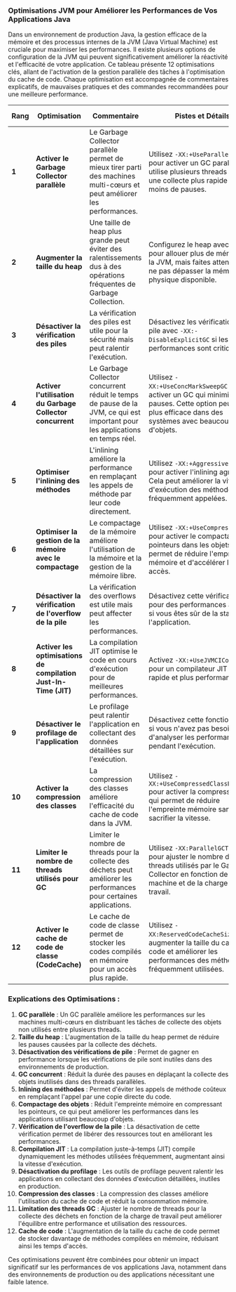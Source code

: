 ### Optimisations JVM pour Améliorer les Performances de Vos Applications Java

Dans un environnement de production Java, la gestion efficace de la mémoire et des processus internes de la JVM (Java Virtual Machine) est cruciale pour maximiser les performances. Il existe plusieurs options de configuration de la JVM qui peuvent significativement améliorer la réactivité et l'efficacité de votre application. Ce tableau présente 12 optimisations clés, allant de l'activation de la gestion parallèle des tâches à l'optimisation du cache de code. Chaque optimisation est accompagnée de commentaires explicatifs, de mauvaises pratiques et des commandes recommandées pour une meilleure performance.

| **Rang** | **Optimisation**                                               | **Commentaire**                                                                                                           | **Pistes et Détails**                                                                                                                                         | **Mauvaise Commande Exemple**                         | **Bonne Commande Exemple**                                |
|----------|---------------------------------------------------------------|---------------------------------------------------------------------------------------------------------------------------|------------------------------------------------------------------------------------------------------------------------------------------------------------|-------------------------------------------------------|------------------------------------------------------------|
| **1**    | **Activer le Garbage Collector parallèle**                    | Le Garbage Collector parallèle permet de mieux tirer parti des machines multi-cœurs et peut améliorer les performances.     | Utilisez `-XX:+UseParallelGC` pour activer un GC parallèle qui utilise plusieurs threads pour une collecte plus rapide et moins de pauses.                | `java -jar -XX:+UseSerialGC MonApp.jar`               | `java -jar -XX:+UseParallelGC MonApp.jar`                  |
| **2**    | **Augmenter la taille du heap**                               | Une taille de heap plus grande peut éviter des ralentissements dus à des opérations fréquentes de Garbage Collection.        | Configurez le heap avec `-Xmx` pour allouer plus de mémoire à la JVM, mais faites attention à ne pas dépasser la mémoire physique disponible.              | `java -jar -Xmx512m MonApp.jar`                       | `java -jar -Xmx4g MonApp.jar`                              |
| **3**    | **Désactiver la vérification des piles**                       | La vérification des piles est utile pour la sécurité mais peut ralentir l'exécution.                                       | Désactivez les vérifications de pile avec `-XX:-DisableExplicitGC` si les performances sont critiques.                                                     | `java -jar -XX:+DisableExplicitGC MonApp.jar`         | `java -jar -XX:-DisableExplicitGC MonApp.jar`              |
| **4**    | **Activer l'utilisation du Garbage Collector concurrent**     | Le Garbage Collector concurrent réduit le temps de pause de la JVM, ce qui est important pour les applications en temps réel. | Utilisez `-XX:+UseConcMarkSweepGC` pour activer un GC qui minimise les pauses. Cette option peut être plus efficace dans des systèmes avec beaucoup d'objets. | `java -jar -XX:+UseParallelGC MonApp.jar`             | `java -jar -XX:+UseConcMarkSweepGC MonApp.jar`             |
| **5**    | **Optimiser l'inlining des méthodes**                            | L'inlining améliore la performance en remplaçant les appels de méthode par leur code directement.                         | Utilisez `-XX:+AggressiveOpts` pour activer l'inlining agressif. Cela peut améliorer la vitesse d'exécution des méthodes fréquemment appelées.            | `java -jar -XX:-AggressiveOpts MonApp.jar`            | `java -jar -XX:+AggressiveOpts MonApp.jar`                 |
| **6**    | **Optimiser la gestion de la mémoire avec le compactage**      | Le compactage de la mémoire améliore l'utilisation de la mémoire et la gestion de la mémoire libre.                        | Utilisez `-XX:+UseCompressedOops` pour activer le compactage des pointeurs dans les objets. Cela permet de réduire l'empreinte mémoire et d'accélérer les accès. | `java -jar -XX:-UseCompressedOops MonApp.jar`         | `java -jar -XX:+UseCompressedOops MonApp.jar`              |
| **7**    | **Désactiver la vérification de l'overflow de la pile**        | La vérification des overflows est utile mais peut affecter les performances.                                              | Désactivez cette vérification pour des performances accrues si vous êtes sûr de la stabilité de l'application.                                             | `java -jar -XX:+CheckHeapOverhead MonApp.jar`         | `java -jar -XX:-CheckHeapOverhead MonApp.jar`              |
| **8**    | **Activer les optimisations de compilation Just-In-Time (JIT)** | La compilation JIT optimise le code en cours d'exécution pour de meilleures performances.                                 | Activez `-XX:+UseJVMCICompiler` pour un compilateur JIT plus rapide et plus performant.                                                                  | `java -jar -XX:-UseJVMCICompiler MonApp.jar`          | `java -jar -XX:+UseJVMCICompiler MonApp.jar`               |
| **9**    | **Désactiver le profilage de l'application**                   | Le profilage peut ralentir l'application en collectant des données détaillées sur l'exécution.                             | Désactivez cette fonctionnalité si vous n'avez pas besoin d'analyser les performances pendant l'exécution.                                                | `java -jar -XX:+ProfileInterpreter MonApp.jar`        | `java -jar -XX:-ProfileInterpreter MonApp.jar`             |
| **10**   | **Activer la compression des classes**                        | La compression des classes améliore l'efficacité du cache de code dans la JVM.                                           | Utilisez `-XX:+UseCompressedClassPointers` pour activer la compression, ce qui permet de réduire l'empreinte mémoire sans sacrifier la vitesse.            | `java -jar -XX:-UseCompressedClassPointers MonApp.jar` | `java -jar -XX:+UseCompressedClassPointers MonApp.jar`      |
| **11**   | **Limiter le nombre de threads utilisés pour GC**             | Limiter le nombre de threads pour la collecte des déchets peut améliorer les performances pour certaines applications.      | Utilisez `-XX:ParallelGCThreads` pour ajuster le nombre de threads utilisés par le Garbage Collector en fonction de la machine et de la charge de travail.   | `java -jar -XX:ParallelGCThreads=8 MonApp.jar`        | `java -jar -XX:ParallelGCThreads=4 MonApp.jar`             |
| **12**   | **Activer le cache de code de classe (CodeCache)**             | Le cache de code de classe permet de stocker les codes compilés en mémoire pour un accès plus rapide.                      | Utilisez `-XX:ReservedCodeCacheSize` pour augmenter la taille du cache de code et améliorer les performances des méthodes fréquemment utilisées.            | `java -jar -XX:ReservedCodeCacheSize=128m MonApp.jar` | `java -jar -XX:ReservedCodeCacheSize=512m MonApp.jar`      |

### Explications des Optimisations :

1. **GC parallèle** : Un GC parallèle améliore les performances sur les machines multi-cœurs en distribuant les tâches de collecte des objets non utilisés entre plusieurs threads.
2. **Taille du heap** : L'augmentation de la taille du heap permet de réduire les pauses causées par la collecte des déchets.
3. **Désactivation des vérifications de pile** : Permet de gagner en performance lorsque les vérifications de pile sont inutiles dans des environnements de production.
4. **GC concurrent** : Réduit la durée des pauses en déplaçant la collecte des objets inutilisés dans des threads parallèles.
5. **Inlining des méthodes** : Permet d'éviter les appels de méthode coûteux en remplaçant l'appel par une copie directe du code.
6. **Compactage des objets** : Réduit l'empreinte mémoire en compressant les pointeurs, ce qui peut améliorer les performances dans les applications utilisant beaucoup d'objets.
7. **Vérification de l'overflow de la pile** : La désactivation de cette vérification permet de libérer des ressources tout en améliorant les performances.
8. **Compilation JIT** : La compilation juste-à-temps (JIT) compile dynamiquement les méthodes utilisées fréquemment, augmentant ainsi la vitesse d'exécution.
9. **Désactivation du profilage** : Les outils de profilage peuvent ralentir les applications en collectant des données d'exécution détaillées, inutiles en production.
10. **Compression des classes** : La compression des classes améliore l'utilisation du cache de code et réduit la consommation mémoire.
11. **Limitation des threads GC** : Ajuster le nombre de threads pour la collecte des déchets en fonction de la charge de travail peut améliorer l'équilibre entre performance et utilisation des ressources.
12. **Cache de code** : L'augmentation de la taille du cache de code permet de stocker davantage de méthodes compilées en mémoire, réduisant ainsi les temps d'accès.

Ces optimisations peuvent être combinées pour obtenir un impact significatif sur les performances de vos applications Java, notamment dans des environnements de production ou des applications nécessitant une faible latence.